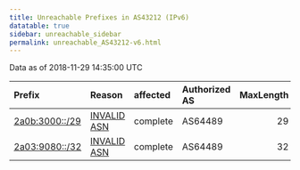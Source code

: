 ```yaml
---
title: Unreachable Prefixes in AS43212 (IPv6)
datatable: true
sidebar: unreachable_sidebar
permalink: unreachable_AS43212-v6.html
---
```


Data as of 2018-11-29 14:35:00 UTC


<div class="datatable-begin"></div>

| Prefix                                                 | Reason                                                                                                | affected   | Authorized AS   |   MaxLength | Anchor                                         |   unreachable /48s |
|:-------------------------------------------------------|:------------------------------------------------------------------------------------------------------|:-----------|:----------------|------------:|:-----------------------------------------------|-------------------:|
| [2a0b:3000::/29](https://stat.ripe.net/2a0b:3000::/29) | [INVALID ASN](https://rpki-validator.ripe.net/announcement-preview?asn=AS43212&prefix=2a0b:3000::/29) | complete   | AS64489         |          29 | [RIPE](unreachable_RIPE_NCC_RPKI_Root-v6.html) |             524288 |
| [2a03:9080::/32](https://stat.ripe.net/2a03:9080::/32) | [INVALID ASN](https://rpki-validator.ripe.net/announcement-preview?asn=AS43212&prefix=2a03:9080::/32) | complete   | AS64489         |          32 | [RIPE](unreachable_RIPE_NCC_RPKI_Root-v6.html) |              65536 |

<div class="datatable-end"></div>